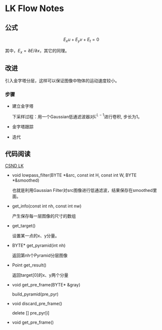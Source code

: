 # LK Flow Notes

## 公式

$$ E_x u + E_y v + E_t = 0 $$

其中，$E_x=∂E/∂x$，其它的同理。

## 改进

引入金字塔分层，这样可以保证图像中物体的运动速度较小。

### 步骤

* 建立金字塔

    下采样过程：用一个Gaussian低通滤波器对$L^{L-1}$进行卷积, 步长为1。

* 金字塔跟踪

* 迭代

## 代码阅读

[CSND LK](https://blog.csdn.net/u014568921/article/details//46638557)

* void lowpass_filter(BYTE *&src, const int H, const int W, BYTE *&smoothed)

    也就是利用Gaussian Filter对src图像进行低通滤波，结果保存在smoothed里面。

* get_info(const int nh, const int nw)

    产生保存每一层图像的尺寸的数组

* get_target()

    设置某一点的x、y分量。

* BYTE* get_pyramid(int nh)

    返回第nh个Pyramid分层图像

* Point get_result()

    返回target[0]的x、y两个分量

* void get_pre_frame(BYTE* &gray)

    build_pyramid(pre_pyr)

* void discard_pre_frame()

    delete [] pre_pyr[i]

* void get_pre_frame()
